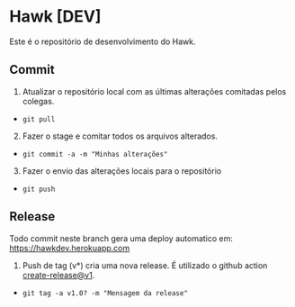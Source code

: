 # Hawk [DEV]

Este é o repositório de desenvolvimento do Hawk.

## Commit

 1. Atualizar o repositório local com as últimas alterações comitadas pelos colegas.
   - ``` git pull ```

 2. Fazer o stage e comitar todos os arquivos alterados.
   - ``` git commit -a -m "Minhas alterações" ```

 3. Fazer o envio das alterações locais para o repositório
   - ``` git push ```



## Release

Todo commit neste branch gera uma deploy automatico em: https://hawkdev.herokuapp.com

 1. Push de tag (v*) cria uma nova release. É utilizado o github action [create-release@v1](.github/workflows/tags-to-release.yml).

 - ``` git tag -a v1.0? -m "Mensagem da release"  ```



